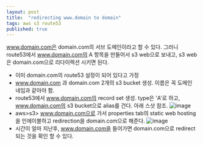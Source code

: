 ```yaml
---
layout: post
title:  "redirecting www.domain to domain"
tags: aws s3 route53
published: true
---
```


www.domain.com은 domain.com의 서브 도메인이라고 할 수 있다.
그러니 route53에서 www.domain.com의 A 항목을 만들어서 s3 web으로 보내고, s3 web은 domain.com으로 리다이렉션 시키면 된다.

- 이미 domain.com의 route53 설정이 되어 있다고 가정
- www.domain.com 과 domain.com 2개의 s3 bucket 생성. 이름은 꼭 도메인 네임과 같아야 함.
- route53에서 www.domain.com의 record set 생성. type은 'A'로 하고, www.domain.com의 s3 bucket으로 alias를 건다. 아래 스샷 참조.
![image](https://user-images.githubusercontent.com/900639/30008944-36364c9a-915f-11e7-93bc-1c4d3a9066fe.png)
- aws>s3> www.domain.com으로 가서 properties tab의 static web hosting 을 인에이블하고 redirection을 domain.com으로 해준다.
![image](https://user-images.githubusercontent.com/900639/30008999-b6a9f0de-915f-11e7-8ae9-4ffde5898281.png)
- 시간이 얼마 지난후, www.domain.com을 들어가면 domain.com으로 redirect되는 것을 확인 할 수 있다.



